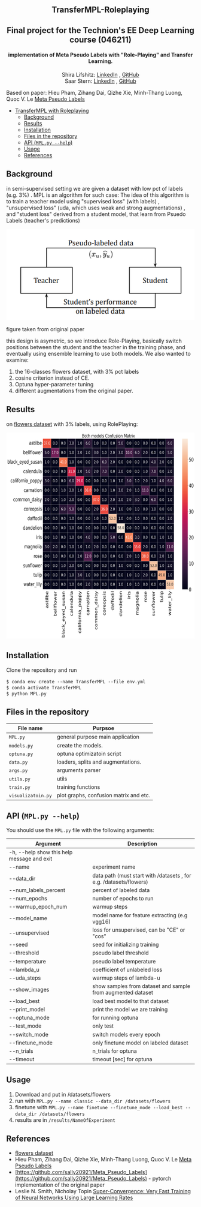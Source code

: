 <h2 align="center">TransferMPL-Roleplaying</h2> 
<h2 align="center">Final project for the Technion's EE Deep Learning course (046211)</h2> 
<h4 align="center">implementation of Meta Pseudo Labels with "Role-Playing" and Transfer Learning.</h4> 


  <p align="center">
    Shira Lifshitz: <a href="https://www.linkedin.com/in/shira-lifshitz-313328248/">LinkedIn</a> , <a href="https://github.com/ShiraLifshitz">GitHub</a>
  <br>
    Saar Stern: <a href="https://www.linkedin.com/in/saar-stern-a43413246/">LinkedIn</a> , <a href="https://github.com/saarst">GitHub</a>
  </p>

Based on paper:
Hieu Pham, Zihang Dai, Qizhe Xie, Minh-Thang Luong, Quoc V. Le [Meta Pseudo Labels](https://arxiv.org/abs/2003.10580)

- [TransferMPL with Roleplaying](#TransferMPL-Roleplaying)
  * [Background](#background)
  * [Results](#results)
  * [Installation](#installation)
  * [Files in the repository](#files-in-the-repository)
  * [API (`MPL.py --help`)](#api-mplpy---help)
  * [Usage](#usage)
  * [References](#references)

## Background
in semi-supervised setting we are given a dataset with low pct of labels (e.g. 3%) . MPL is an algorithm for such case:
The idea of this algorithm is to train a teacher model using "supervised loss" (with labels) , "unsupervised loss" (uda, which uses weak and strong augmentations) , and "student loss" derived from a student model, that learn from Psuedo Labels (teacher's predictions)


![alt text](https://github.com/saarst/TransferMPL/blob/main/assets/MPL.png)

figure taken from original paper

this design is asymetric, so we introduce Role-Playing, basically switch positions between the student and the teacher in the training phase, and eventually using ensemble learning to use both models.
We also wanted to examine:
1. the 16-classes flowers dataset, with 3% pct labels
2. cosine criterion instead of CE.
3. Optuna hyper-parameter tuning
4. different augmentations from the original paper.

## Results
on [flowers dataset](https://www.kaggle.com/datasets/846e29ea90553aba96640836491fe6099a5ec3b31bbfd7c72dce4ca070dcffa9) with 3% labels, using RolePlaying:

<img src="https://github.com/saarst/TransferMPL/blob/main/results/switch_2023-01-20%2009-36-21/Both%20models_CM.png" data-canonical-src="https://github.com/saarst/TransferMPL/blob/main/results/switch_2023-01-20%2009-36-21/Both%20models_CM.png" width="750" height="550" />

## Installation

Clone the repository and run
```
$ conda env create --name TransferMPL --file env.yml
$ conda activate TransferMPL
$ python MPL.py
```
## Files in the repository

| File name                                                     | Purpsoe                                                                                                                                       |
|---------------------------------------------------------------|-----------------------------------------------------------------------------------------------------------------------------------------------|
| `MPL.py`                                                      | general purpose main application                                                                                                              |
| `models.py`                                               | create the models.                                                                                                  |
| `optuna.py`                                               | optuna optimizatoin script                                                                                               |
| `data.py`                                                 | loaders, splits and augmentations.                                                                             |
| `args.py`                                                 | arguments parser                                            |
| `utils.py`                                                | utils                                                 |
| `train.py`                                                    | training functions                                                                                                    |
| `visualizatoin.py`                                        | plot graphs, confusion matrix and etc.                                       



## API (`MPL.py --help`)

You should use the `MPL.py` file with the following arguments:

|Argument                 | Description                                 |
|-------------------------|---------------------------------------------|
| -h, --help            show this help message and exit
|  --name |           experiment name
|  --data_dir |   data path (must start with /datasets , for e.g. /datasets/flowers)
|  --num_labels_percent  | percent of labeled data
|  --num_epochs | number of epochs to run
|  --warmup_epoch_num | warmup steps
|  --model_name | model name for feature extracting (e.g vgg16)
|  --unsupervised | loss for unsupervised, can be "CE" or "cos"
|  --seed |           seed for initializing training
|  --threshold | pseudo label threshold
|  --temperature | pseudo label temperature
|  --lambda_u |   coefficient of unlabeled loss
|  --uda_steps | warmup steps of lambda-u
|  --show_images    |     show samples from dataset and sample from augmented dataset
|  --load_best      |     load best model to that dataset
|  --print_model    |     print the model we are training
|  --optuna_mode    |     for running optuna
|  --test_mode      |     only test
|  --switch_mode     |    switch models every epoch
|  --finetune_mode   |    only finetune model on labeled dataset
|  --n_trials  |  n_trials for optuna
|  --timeout    |  timeout [sec] for optuna


## Usage

1. Download  and put in /datasets/flowers
2. run with `MPL.py --name classic --data_dir /datasets/flowers`
3. finetune with `MPL.py --name finetune --finetune_mode --load_best --data_dir /datasets/flowers`
4. results are in `/results/NameOfExperiment`

## References

* [flowers dataset](https://www.kaggle.com/datasets/846e29ea90553aba96640836491fe6099a5ec3b31bbfd7c72dce4ca070dcffa9) 
* Hieu Pham, Zihang Dai, Qizhe Xie, Minh-Thang Luong, Quoc V. Le [Meta Pseudo Labels](https://arxiv.org/abs/2003.10580)
* [https://github.com/sally20921/Meta_Pseudo_Labels](https://github.com/sally20921/Meta_Pseudo_Labels) - pytorch implementation of the original paper
* Leslie N. Smith, Nicholay Topin [Super-Convergence: Very Fast Training of Neural Networks Using Large Learning Rates](https://arxiv.org/abs/1708.07120)
